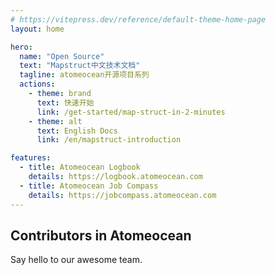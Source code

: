 ```yaml
---
# https://vitepress.dev/reference/default-theme-home-page
layout: home

hero:
  name: "Open Source"
  text: "Mapstruct中文技术文档"
  tagline: atomeocean开源项目系列
  actions:
    - theme: brand
      text: 快速开始
      link: /get-started/map-struct-in-2-minutes
    - theme: alt
      text: English Docs
      link: /en/mapstruct-introduction

features:
  - title: Atomeocean Logbook
    details: https://logbook.atomeocean.com
  - title: Atomeocean Job Compass
    details: https://jobcompass.atomeocean.com
---
```


<script setup>

import { VPTeamMembers } from 'vitepress/theme';

const members = [
  {
    avatar: 'https://www.github.com/k90zz.png',
    name: 'Jack',
    title: 'Developer',
    links: [
      { icon: 'github', link: 'https://github.com/k90zz' },
    ]
  },
  {
    avatar: 'https://www.github.com/tengtianxiang.png',
    name: 'Colton',
    title: 'Developer',
    links: [
      { icon: 'github', link: 'https://github.com/tengtianxiang' },
    ]
  },
  {
    avatar: 'https://www.github.com/bojianwangny.png',
    name: 'Bojian',
    title: 'Developer',
    links: [
      { icon: 'github', link: 'https://github.com/bojianwangny' },
    ]
  },
  {
    avatar: 'https://www.github.com/orochileo.png',
    name: 'Leo',
    title: 'Developer',
    links: [
      { icon: 'github', link: 'https://github.com/orochileo' },
    ]
  },

]
</script>

## Contributors in Atomeocean

Say hello to our awesome team.

<VPTeamMembers size="medium" :members="members" />
